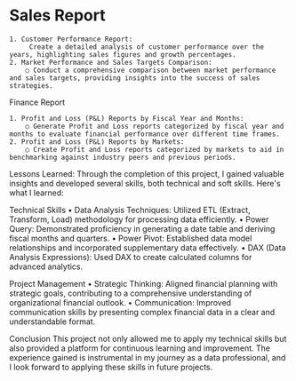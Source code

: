 # Sales Report

    1. Customer Performance Report:
         Create a detailed analysis of customer performance over the years, highlighting sales figures and growth percentages.
    2. Market Performance and Sales Targets Comparison:
        ○ Conduct a comprehensive comparison between market performance and sales targets, providing insights into the success of sales strategies.
    
Finance Report

    1. Profit and Loss (P&L) Reports by Fiscal Year and Months:
        ○ Generate Profit and Loss reports categorized by fiscal year and months to evaluate financial performance over different time frames.
    2. Profit and Loss (P&L) Reports by Markets:
        ○ Create Profit and Loss reports categorized by markets to aid in benchmarking against industry peers and previous periods.
        
Lessons Learned:
Through the completion of this project, I gained valuable insights and developed several skills, both technical and soft skills. Here's what I learned:

Technical Skills
    • Data Analysis Techniques: Utilized ETL (Extract, Transform, Load) methodology for processing data efficiently.
    • Power Query: Demonstrated proficiency in generating a date table and deriving fiscal months and quarters.
    • Power Pivot: Established data model relationships and incorporated supplementary data effectively.
    • DAX (Data Analysis Expressions): Used DAX to create calculated columns for advanced analytics.
    
Project Management
    • Strategic Thinking: Aligned financial planning with strategic goals, contributing to a comprehensive understanding of organizational financial outlook.
    • Communication: Improved communication skills by presenting complex financial data in a clear and understandable format.
    
Conclusion
This project not only allowed me to apply my technical skills but also provided a platform for continuous learning and improvement. The experience gained is instrumental in my journey as a data professional, and I look forward to applying these skills in future projects.
